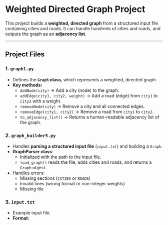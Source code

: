 # Weighted Directed Graph Project

This project builds a **weighted, directed graph** from a structured input file containing cities and roads. It can handle hundreds of cities and roads, and outputs the graph as an **adjacency list**.

---

## Project Files

### 1. `graph1.py`
- Defines the **`Graph` class**, which represents a weighted, directed graph.
- **Key methods:**
  - `AddNode(city)` → Add a city (node) to the graph.
  - `addEdge(city1, city2, weight)` → Add a road (edge) from `city1` to `city2` with a weight.
  - `removeNode(city)` → Remove a city and all connected edges.
  - `removeEdge(city1, city2)` → Remove a road from `city1` to `city2`.
  - `to_adjacency_list()` → Returns a human-readable adjacency list of the graph.

### 2. `graph_builder5.py`
- Handles **parsing a structured input file** (`input.txt`) and building a `Graph`.
- **GraphParser class**:
  - Initialized with the path to the input file.
  - `load_graph()` reads the file, adds cities and roads, and returns a `Graph` object.
- Handles errors:
  - Missing sections (`CITIES` or `ROADS`)
  - Invalid lines (wrong format or non-integer weights)
  - Missing file

### 3. `input.txt`
- Example input file.
- **Format:**
